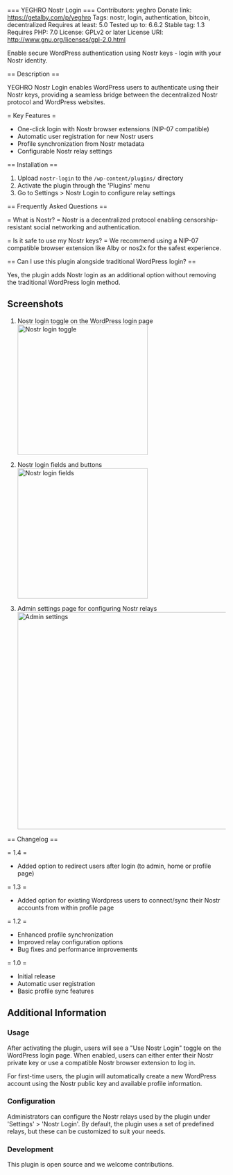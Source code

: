 === YEGHRO Nostr Login ===
Contributors: yeghro
Donate link: https://getalby.com/p/yeghro
Tags: nostr, login, authentication, bitcoin, decentralized
Requires at least: 5.0
Tested up to: 6.6.2
Stable tag: 1.3
Requires PHP: 7.0
License: GPLv2 or later
License URI: http://www.gnu.org/licenses/gpl-2.0.html

Enable secure WordPress authentication using Nostr keys - login with your Nostr identity.

== Description ==

YEGHRO Nostr Login enables WordPress users to authenticate using their Nostr keys, providing a seamless bridge between the decentralized Nostr protocol and WordPress websites.

= Key Features =

* One-click login with Nostr browser extensions (NIP-07 compatible)
* Automatic user registration for new Nostr users
* Profile synchronization from Nostr metadata
* Configurable Nostr relay settings


== Installation ==

1. Upload `nostr-login` to the `/wp-content/plugins/` directory
2. Activate the plugin through the 'Plugins' menu
3. Go to Settings > Nostr Login to configure relay settings

== Frequently Asked Questions ==

= What is Nostr? =
Nostr is a decentralized protocol enabling censorship-resistant social networking and authentication.

= Is it safe to use my Nostr keys? =
We recommend using a NIP-07 compatible browser extension like Alby or nos2x for the safest experience.

== Can I use this plugin alongside traditional WordPress login? ==

Yes, the plugin adds Nostr login as an additional option without removing the traditional WordPress login method.

## Screenshots

1. Nostr login toggle on the WordPress login page
   <br>
   <img src="https://github.com/user-attachments/assets/8ae6a901-cc94-402b-836b-6560ec64b477" alt="Nostr login toggle" width="300">
   <div style="clear: both;"></div>

2. Nostr login fields and buttons
   <br>
   <img src="https://github.com/user-attachments/assets/0805e84c-75e4-4f19-b22d-7b50535098f7" alt="Nostr login fields" width="300">
   <div style="clear: both;"></div>

3. Admin settings page for configuring Nostr relays
   <br>
   <img src="https://github.com/user-attachments/assets/eb2c1aa8-335f-4cb9-b3de-34e4ec06ed06" alt="Admin settings" width="500">
   <div style="clear: both;"></div>




== Changelog ==

= 1.4 =
* Added option to redirect users after login (to admin, home or profile page)

= 1.3 =
* Added option for existing Wordpress users to connect/sync their Nostr accounts from within profile page

= 1.2 =
* Enhanced profile synchronization
* Improved relay configuration options
* Bug fixes and performance improvements

= 1.0 =
* Initial release
* Automatic user registration
* Basic profile sync features

## Additional Information

### Usage

After activating the plugin, users will see a "Use Nostr Login" toggle on the WordPress login page. When enabled, users can either enter their Nostr private key or use a compatible Nostr browser extension to log in.

For first-time users, the plugin will automatically create a new WordPress account using the Nostr public key and available profile information.

### Configuration

Administrators can configure the Nostr relays used by the plugin under 'Settings' > 'Nostr Login'. By default, the plugin uses a set of predefined relays, but these can be customized to suit your needs.

### Development

This plugin is open source and we welcome contributions. 
